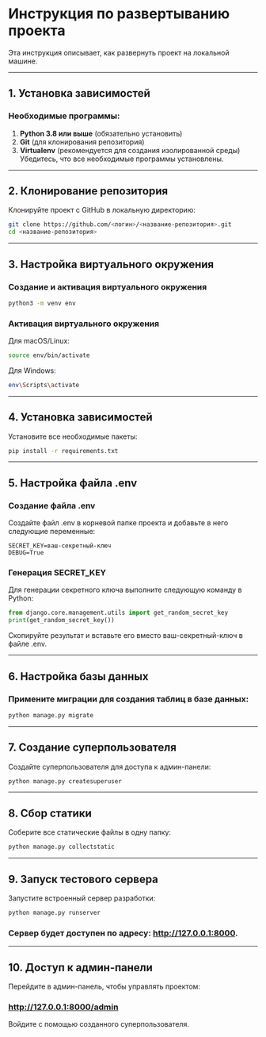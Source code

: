 # Инструкция по развертыванию проекта
Эта инструкция описывает, как развернуть проект на локальной машине.

---
## 1. Установка зависимостей
### Необходимые программы:
1. **Python 3.8 или выше** (обязательно установить)
2. **Git** (для клонирования репозитория)
3. **Virtualenv** (рекомендуется для создания изолированной среды)
Убедитесь, что все необходимые программы установлены.
---
## 2. Клонирование репозитория
Клонируйте проект с GitHub в локальную директорию:
```bash
git clone https://github.com/<логин>/<название-репозитория>.git
cd <название-репозитория>
```
---
## 3. Настройка виртуального окружения
### Создание и активация виртуального окружения
```bash
python3 -m venv env
```
### Активация виртуального окружения
Для macOS/Linux:
```bash
source env/bin/activate
```
Для Windows:
```bash
env\Scripts\activate
```
---
## 4. Установка зависимостей
Установите все необходимые пакеты:
```bash
pip install -r requirements.txt
```
---
## 5. Настройка файла .env
### Создание файла .env
Создайте файл .env в корневой папке проекта и добавьте в него следующие переменные:
```
SECRET_KEY=ваш-секретный-ключ
DEBUG=True
```
### Генерация SECRET_KEY
Для генерации секретного ключа выполните следующую команду в Python:
```python
from django.core.management.utils import get_random_secret_key
print(get_random_secret_key())
```
Скопируйте результат и вставьте его вместо ваш-секретный-ключ в файле .env.

---
## 6. Настройка базы данных
### Примените миграции для создания таблиц в базе данных:
```bash
python manage.py migrate
```
---
## 7. Создание суперпользователя
Создайте суперпользователя для доступа к админ-панели:
```bash
python manage.py createsuperuser
```
---

## 8. Сбор статики
Соберите все статические файлы в одну папку:
```bash
python manage.py collectstatic
```
---
## 9. Запуск тестового сервера
Запустите встроенный сервер разработки:
```bash
python manage.py runserver
```
### Сервер будет доступен по адресу: http://127.0.0.1:8000.
---
## 10. Доступ к админ-панели
Перейдите в админ-панель, чтобы управлять проектом:
### http://127.0.0.1:8000/admin
Войдите с помощью созданного суперпользователя.
